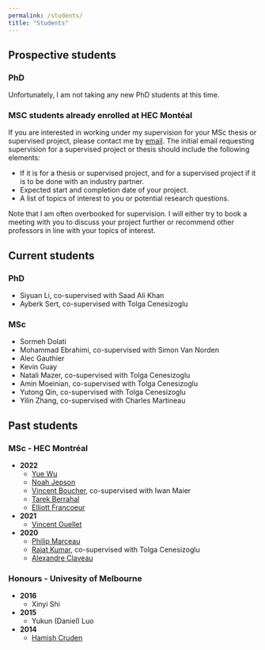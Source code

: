 ```yaml
---
permalink: /students/
title: "Students"
---
```


## Prospective students

### PhD

Unfortunately, I am not taking any new PhD students at this time.

### MSC students already enrolled at HEC Montéal

If you are interested in working under my supervision for your MSc thesis or supervised project, please contact me by [email](mailto:vincent.3.gregoire@hec.ca?subject="Supervision"). The initial email requesting supervision for a supervised project or thesis should include the following elements:

- If it is for a thesis or supervised project, and for a supervised project if it is to be done with an industry partner.
- Expected start and completion date of your project.
- A list of topics of interest to you or potential research questions.

Note that I am often overbooked for supervision. I will either try to book a meeting with you to discuss your project further or recommend other professors in line with your topics of interest.

## Current students

### PhD

- Siyuan Li, co-supervised with Saad Ali Khan
- Ayberk Sert, co-supervised with Tolga Cenesizoglu

### MSc

- Sormeh Dolati
- Mohammad Ebrahimi, co-supervised with Simon Van Norden
- Alec Gauthier
- Kevin Guay
- Natali Mazer, co-supervised with Tolga Cenesizoglu
- Amin Moeinian, co-supervised with Tolga Cenesizoglu
- Yutong Qin, co-supervised with Tolga Cenesizoglu
- Yilin Zhang, co-supervised with Charles Martineau

## Past students

### MSc - HEC Montréal

- **2022**
  - [Yue Wu](https://www.linkedin.com/in/yue-w-73257214a/)
  - [Noah Jepson](https://www.linkedin.com/in/noahjep/)
  - [Vincent Boucher](https://www.linkedin.com/in/bouchervincent/), co-supervised with Iwan Maier
  - [Tarek Berrahal](https://www.linkedin.com/in/tarekberrahal/)
  - [Elliott Francoeur](https://www.linkedin.com/in/elliott-francoeur/)
- **2021**
  - [Vincent Ouellet](https://www.linkedin.com/in/vincentouellet/)
- **2020**
  - [Philip Marceau](https://www.linkedin.com/in/philip-marceau-753b8a1b3/)
  - [Rajat Kumar](https://www.linkedin.com/in/rajatkumar376/), co-supervised with Tolga Cenesizoglu
  - [Alexandre Claveau](https://www.linkedin.com/in/alexandre-claveau-m-sc-52b513170/)

### Honours - Univesity of Melbourne

- **2016**
  - Xinyi Shi
- **2015**
  - Yukun (Daniel) Luo
- **2014**
  - [Hamish Cruden](https://www.linkedin.com/in/hamishcruden/)
